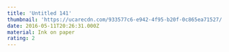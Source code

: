 ```yaml
---
title: 'Untitled 141'
thumbnail: 'https://ucarecdn.com/933577c6-e942-4f95-b20f-0c865ea71527/'
date: 2016-05-11T20:26:31.000Z
material: Ink on paper
rating: 2
---
```

